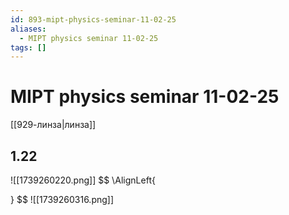 ```yaml
---
id: 893-mipt-physics-seminar-11-02-25
aliases:
  - MIPT physics seminar 11-02-25
tags: []
---
```


# MIPT physics seminar 11-02-25
[[929-линза|линза]]

## 1.22
![[1739260220.png]]
$$
\AlignLeft{

}
$$
![[1739260316.png]]

